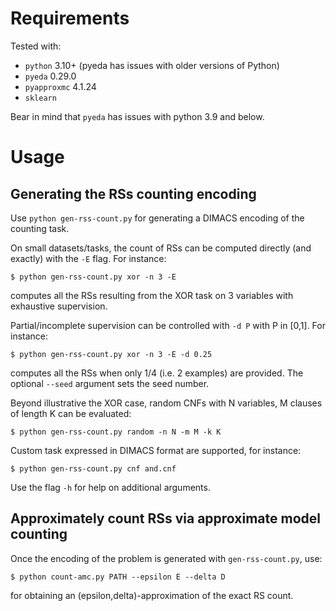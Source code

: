 # Requirements

Tested with:
- `python` 3.10+ (pyeda has issues with older versions of Python)
- `pyeda` 0.29.0
- `pyapproxmc` 4.1.24
- `sklearn`

Bear in mind that `pyeda` has issues with python 3.9 and below.

# Usage

## Generating the RSs counting encoding

Use `python gen-rss-count.py` for generating a DIMACS encoding of the counting task.

On small datasets/tasks, the count of RSs can be computed directly (and exactly) with the `-E` flag.
For instance:
```
$ python gen-rss-count.py xor -n 3 -E
```
computes all the RSs resulting from the XOR task on 3 variables with exhaustive supervision.

Partial/incomplete supervision can be controlled with `-d P` with P in [0,1].
For instance:
```
$ python gen-rss-count.py xor -n 3 -E -d 0.25
```
computes all the RSs when only 1/4 (i.e. 2 examples) are provided.
The optional `--seed`  argument sets the seed number.

Beyond illustrative the XOR case, random CNFs with N variables, M clauses of length K can be evaluated:
```
$ python gen-rss-count.py random -n N -m M -k K
```

Custom task expressed in DIMACS format are supported, for instance:
```
$ python gen-rss-count.py cnf and.cnf
```

Use the flag `-h` for help on additional arguments.

## Approximately count RSs via approximate model counting

Once the encoding of the problem is generated with `gen-rss-count.py`, use:
```
$ python count-amc.py PATH --epsilon E --delta D
```
for obtaining an (epsilon,delta)-approximation of the exact RS count.
